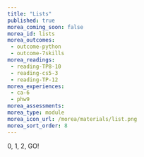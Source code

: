 ```yaml
---
title: "Lists"
published: true
morea_coming_soon: false
morea_id: lists
morea_outcomes:
 - outcome-python
 - outcome-7skills
morea_readings:
 - reading-TP8-10
 - reading-cs5-3
 - reading-TP-12
morea_experiences:
 - ca-6
 - phw9
morea_assessments:
morea_type: module
morea_icon_url: /morea/materials/list.png
morea_sort_order: 8
---
```


0, 1, 2, GO!